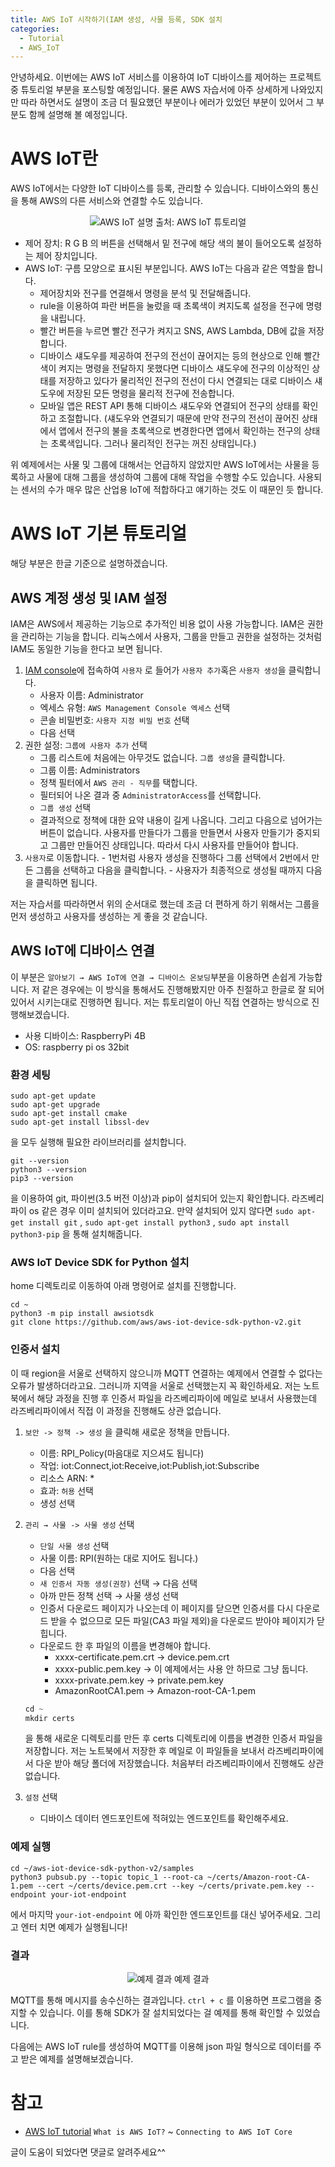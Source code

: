 ```yaml
---
title: AWS IoT 시작하기(IAM 생성, 사물 등록, SDK 설치
categories:
  - Tutorial
  - AWS_IoT
---
```


안녕하세요. 이번에는 AWS IoT 서비스를 이용하여 IoT 디바이스를 제어하는 프로젝트 중 튜토리얼 부분을 포스팅할 예정입니다. 물론 AWS 자습서에 아주 상세하게 나와있지만 따라 하면서도 설명이 조금 더 필요했던 부분이나 에러가 있었던 부분이 있어서 그 부분도 함께 설명해 볼 예정입니다.

# AWS IoT란

AWS IoT에서는 다양한 IoT 디바이스를 등록, 관리할 수 있습니다. 디바이스와의 통신을 통해 AWS의 다른 서비스와 연결할 수도 있습니다. 

<p align = "center">
  <img src = "https://user-images.githubusercontent.com/74483608/127452730-ce3ee834-2f22-44cb-bb25-96c003ea272a.png" alt = "AWS IoT 설명">
  출처: AWS IoT 튜토리얼
</p>

- 제어 장치: R G B 의 버튼을 선택해서 밑 전구에 해당 색의 불이 들어오도록 설정하는 제어 장치입니다.
- AWS IoT: 구름 모양으로 표시된 부분입니다. AWS IoT는 다음과 같은 역할을 합니다.
    - 제어장치와 전구를 연결해서 명령을 분석 및 전달해줍니다.
    - rule을 이용하여 파란 버튼을 눌렀을 때 초록색이 켜지도록 설정을 전구에 명령을 내립니다.
    - 빨간 버튼을 누르면 빨간 전구가 켜지고 SNS, AWS Lambda, DB에 값을 저장합니다.
    - 디바이스 섀도우를 제공하여 전구의 전선이 끊어지는 등의 현상으로 인해 빨간색이 켜지는 명령을 전달하지 못했다면 디바이스 섀도우에 전구의 이상적인 상태를 저장하고 있다가 물리적인 전구의 전선이 다시 연결되는 대로 디바이스 섀도우에 저장된 모든 명령을 물리적 전구에 전송합니다.
    - 모바일 앱은 REST API 통해 디바이스 섀도우와 연결되어 전구의 상태를 확인하고 조절합니다. (섀도우와 연결되기 때문에 만약 전구의 전선이 끊어진 상태에서 앱에서 전구의 불을 초록색으로 변경한다면 앱에서 확인하는 전구의 상태는 초록색입니다. 그러나 물리적인 전구는 꺼진 상태입니다.)

위 예제에서는 사물 및 그룹에 대해서는 언급하지 않았지만 AWS IoT에서는 사물을 등록하고 사물에 대해 그룹을 생성하여 그룹에 대해 작업을 수행할 수도 있습니다. 사용되는 센서의 수가 매우 많은 산업용 IoT에 적합하다고 얘기하는 것도 이 때문인 듯 합니다. 

# AWS IoT 기본 튜토리얼

해당 부분은 한글 기준으로 설명하겠습니다.

## AWS 계정 생성 및 IAM 설정

IAM은 AWS에서 제공하는 기능으로 추가적인 비용 없이 사용 가능합니다. IAM은 권한을 관리하는 기능을 합니다. 리눅스에서 사용자, 그룹을 만들고 권한을 설정하는 것처럼 IAM도 동일한 기능을 한다고 보면 됩니다.

1. [IAM console](https://console.aws.amazon.com/iam/home#/home)에 접속하여 `사용자` 로 들어가 `사용자 추가`혹은 `사용자 생성`을 클릭합니다. 
    - 사용자 이름: Administrator
    - 엑세스 유형: `AWS Management Console 엑세스` 선택
    - 콘솔 비밀번호: `사용자 지정 비밀 번호` 선택
    - 다음 선택
2.  권한 설정: `그룹에 사용자 추가` 선택
    - 그룹 리스트에 처음에는 아무것도 없습니다. `그룹 생성`을 클릭합니다.
    - 그룹 이름: Administrators
    - 정책 필터에서 `AWS 관리 - 직무`를 택합니다.
    - 필터되어 나온 결과 중 `AdministratorAccess`를 선택합니다.
    - `그룹 생성` 선택
    - 결과적으로 정책에 대한 요약 내용이 길게 나옵니다. 그리고 다음으로 넘어가는 버튼이 없습니다. 사용자를 만들다가 그룹을 만들면서 사용자 만들기가 중지되고 그룹만 만들어진 상태입니다. 따라서 다시 사용자를 만들어야 합니다.
3.   `사용자`로 이동합니다.
    - 1번처럼 사용자 생성을 진행하다 그룹 선택에서 2번에서 만든 그룹을 선택하고 다음을 클릭합니다.
    - 사용자가 최종적으로 생성될 때까지 다음을 클릭하면 됩니다.

저는 자습서를 따라하면서 위의 순서대로 했는데 조금 더 편하게 하기 위해서는 그룹을 먼저 생성하고 사용자를 생성하는 게 좋을 것 같습니다. 

## AWS IoT에 디바이스 연결

이 부분은 `알아보기 → AWS IoT에 연결 → 디바이스 온보딩`부분을 이용하면 손쉽게 가능합니다. 저 같은 경우에는 이 방식을 통해서도 진행해봤지만 아주 친절하고 한글로 잘 되어 있어서 시키는대로 진행하면 됩니다. 저는 튜토리얼이 아닌 직접 연결하는 방식으로 진행해보겠습니다. 

- 사용 디바이스: RaspberryPi 4B
- OS: raspberry pi os 32bit

### 환경 세팅

```
sudo apt-get update
sudo apt-get upgrade
sudo apt-get install cmake
sudo apt-get install libssl-dev
```

을 모두 실행해 필요한 라이브러리를 설치합니다.

```
git --version
python3 --version
pip3 --version
```

을 이용하여 git, 파이썬(3.5 버전 이상)과 pip이 설치되어 있는지 확인합니다. 라즈베리파이 os 같은 경우 이미 설치되어 있더라고요.  만약 설치되어 있지 않다면 `sudo apt-get install git` , `sudo apt-get install python3` , `sudo apt install python3-pip` 을  통해 설치해줍니다. 

### AWS IoT Device SDK for Python 설치

home 디렉토리로 이동하여 아래 명령어로 설치를 진행합니다. 

```
cd ~
python3 -m pip install awsiotsdk
git clone https://github.com/aws/aws-iot-device-sdk-python-v2.git
```

### 인증서 설치

이 때 region을 서울로 선택하지 않으니까 MQTT 연결하는 예제에서 연결할 수 없다는 오류가 발생하더라고요. 그러니까 지역을 서울로 선택했는지 꼭 확인하세요. 저는 노트북에서 해당 과정을 진행 후 인증서 파일을 라즈베리파이에 메일로 보내서 사용했는데 라즈베리파이에서 직접 이 과정을 진행해도 상관 없습니다. 

1. `보안 -> 정책 -> 생성` 을 클릭해 새로운 정책을 만듭니다.
    - 이름: RPI_Policy(마음대로 지으셔도 됩니다)
    - 작업: iot:Connect,iot:Receive,iot:Publish,iot:Subscribe
    - 리소스 ARN: *
    - 효과: `허용` 선택
    - 생성 선택
2.  `관리 → 사물 -> 사물 생성` 선택
    - `단일 사물 생성` 선택
    - 사물 이름: RPI(원하는 대로 지어도 됩니다.)
    - 다음 선택
    - `새 인증서 자동 생성(권장)` 선택 → 다음 선택
    - 아까 만든 정책 선택 → 사물 생성 선택
    - 인증서 다운로드 페이지가 나오는데 이 페이지를 닫으면 인증서를 다시 다운로드 받을 수 없으므로 모든 파일(CA3 파일 제외)을 다운로드 받아야 페이지가 닫힙니다.
    - 다운로드 한 후 파일의 이름을 변경해야 합니다.
        - xxxx-certificate.pem.crt → device.pem.crt
        - xxxx-public.pem.key → 이 예제에서는 사용 안 하므로 그냥 둡니다.
        - xxxx-private.pem.key → private.pem.key
        - AmazonRootCA1.pem → Amazon-root-CA-1.pem

    ```python
    cd ~
    mkdir certs
    ```

    을 통해 새로운 디렉토리를 만든 후 certs 디렉토리에 이름을 변경한 인증서 파일을 저장합니다. 저는 노트북에서 저장한 후 메일로 이 파일들을 보내서 라즈베리파이에서 다운 받아 해당 폴더에 저장했습니다. 처음부터 라즈베리파이에서 진행해도 상관 없습니다.

3. `설정` 선택
    - 디바이스 데이터 엔드포인트에 적혀있는 엔드포인트를 확인해주세요.

### 예제 실행

```
cd ~/aws-iot-device-sdk-python-v2/samples
python3 pubsub.py --topic topic_1 --root-ca ~/certs/Amazon-root-CA-1.pem --cert ~/certs/device.pem.crt --key ~/certs/private.pem.key --endpoint your-iot-endpoint
```

에서 마지막 `your-iot-endpoint` 에 아까 확인한 엔드포인트를 대신 넣어주세요. 그리고 엔터 치면 예제가 실행됩니다!

### 결과

<p align = "center">
  <img src = "https://user-images.githubusercontent.com/74483608/127453019-a78e0dfe-fd16-43ad-92f3-7a52337ba06b.png" alt = "예제 결과">
  예제 결과
</>


MQTT를 통해 메시지를 송수신하는 결과입니다. `ctrl + c` 를 이용하면 프로그램을 중지할 수 있습니다. 이를 통해 SDK가 잘 설치되었다는 걸 예제를 통해 확인할 수 있었습니다.  

다음에는 AWS IoT rule를 생성하여 MQTT를 이용해 json 파일 형식으로 데이터를 주고 받은 예제를 설명해보겠습니다.
  
# 참고
- [AWS IoT tutorial](https://docs.aws.amazon.com/iot/latest/developerguide/what-is-aws-iot.html) `What is AWS IoT?` ~ `Connecting to AWS IoT Core`

글이 도움이 되었다면 댓글로 알려주세요^^

